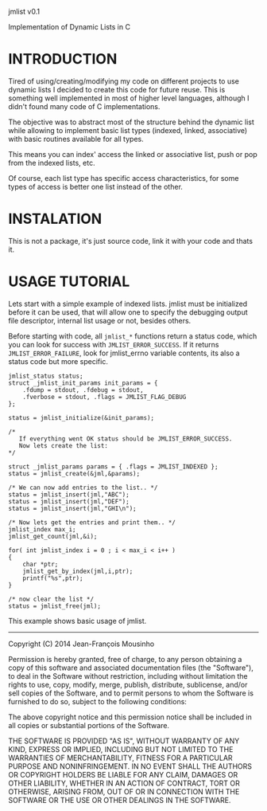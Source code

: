 jmlist v0.1

Implementation of Dynamic Lists in C

INTRODUCTION
============

Tired of using/creating/modifying my code on different projects to
use dynamic lists I decided to create this code for future reuse.
This is something well implemented in most of higher level languages,
although I didn't found many code of C implementations.

The objective was to abstract most of the structure behind the
dynamic list while allowing to implement basic list types (indexed,
linked, associative) with basic routines available for all types.

This means you can index' access the linked or associative list,
push or pop from the indexed lists, etc.

Of course, each list type has specific access characteristics, for
some types of access is better one list instead of the other.


INSTALATION
===========

This is not a package, it's just source code, link it with your code
and thats it.


USAGE TUTORIAL
==============

Lets start with a simple example of indexed lists. jmlist must be
initialized before it can be used, that will allow one to specify
the debugging output file descriptor, internal list usage or not,
besides others.

Before starting with code, all `jmlist_*` functions return a status
code, which you can look for success with `JMLIST_ERROR_SUCCESS`.
If it returns `JMLIST_ERROR_FAILURE`, look for jmlist_errno variable
contents, its also a status code but more specific.

	jmlist_status status;
	struct _jmlist_init_params init_params = {
		.fdump = stdout, .fdebug = stdout,
		.fverbose = stdout, .flags = JMLIST_FLAG_DEBUG
	};

	status = jmlist_initialize(&init_params);

	/*
	   If everything went OK status should be JMLIST_ERROR_SUCCESS.
	   Now lets create the list:
	*/

	struct _jmlist_params params = { .flags = JMLIST_INDEXED };
	status = jmlist_create(&jml,&params);

	/* We can now add entries to the list.. */
	status = jmlist_insert(jml,"ABC");
	status = jmlist_insert(jml,"DEF");
	status = jmlist_insert(jml,"GHI\n");

	/* Now lets get the entries and print them.. */
	jmlist_index max_i;
	jmlist_get_count(jml,&i);

	for( int jmlist_index i = 0 ; i < max_i < i++ )
	{
		char *ptr;
		jmlist_get_by_index(jml,i,ptr);
		printf("%s",ptr);
	}

	/* now clear the list */
	status = jmlist_free(jml);

This example shows basic usage of jmlist.

--------------------------------------------------
Copyright (C) 2014 Jean-François Mousinho

Permission is hereby granted, free of charge, to any person obtaining a copy of this software and associated documentation files (the "Software"), to deal in the Software without restriction, including without limitation the rights to use, copy, modify, merge, publish, distribute, sublicense, and/or sell copies of the Software, and to permit persons to whom the Software is furnished to do so, subject to the following conditions:

The above copyright notice and this permission notice shall be included in all copies or substantial portions of the Software.

THE SOFTWARE IS PROVIDED "AS IS", WITHOUT WARRANTY OF ANY KIND, EXPRESS OR IMPLIED, INCLUDING BUT NOT LIMITED TO THE WARRANTIES OF MERCHANTABILITY, FITNESS FOR A PARTICULAR PURPOSE AND NONINFRINGEMENT. IN NO EVENT SHALL THE AUTHORS OR COPYRIGHT HOLDERS BE LIABLE FOR ANY CLAIM, DAMAGES OR OTHER LIABILITY, WHETHER IN AN ACTION OF CONTRACT, TORT OR OTHERWISE, ARISING FROM, OUT OF OR IN CONNECTION WITH THE SOFTWARE OR THE USE OR OTHER DEALINGS IN THE SOFTWARE.

